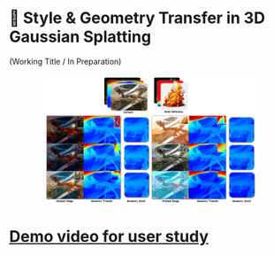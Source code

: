 # 🎨 Style & Geometry Transfer in 3D Gaussian Splatting
(Working Title / In Preparation)
<p align="center">
<img src="images/title.jpg" alt="Project Title Image" width="80%">
</p>

# [Demo video for user study](https://youtu.be/zz4U3mW_kAk?si=LQKHT17xE98Mgb1L)
